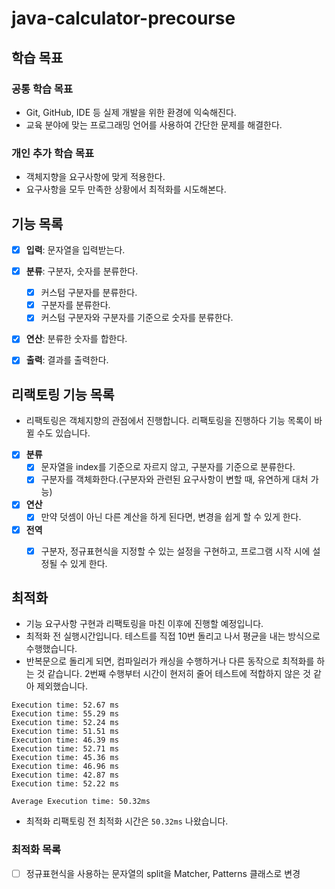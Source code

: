 # java-calculator-precourse

## 학습 목표

### 공통 학습 목표
- Git, GitHub, IDE 등 실제 개발을 위한 환경에 익숙해진다.
- 교육 분야에 맞는 프로그래밍 언어를 사용하여 간단한 문제를 해결한다.

### 개인 추가 학습 목표
- 객체지향을 요구사항에 맞게 적용한다.
- 요구사항을 모두 만족한 상황에서 최적화를 시도해본다.

## 기능 목록
- [x] **입력**: 문자열을 입력받는다.
- [x] **분류**: 구분자, 숫자를 분류한다.
    - [x] 커스텀 구분자를 분류한다.
    - [x] 구분자를 분류한다.
    - [x] 커스텀 구분자와 구분자를 기준으로 숫자를 분류한다.
- [x] **연산**: 분류한 숫자를 합한다.
- [x] **출력**: 결과를 출력한다.


## 리랙토링 기능 목록
- 리팩토링은 객체지향의 관점에서 진행합니다. 리팩토링을 진행하다 기능 목록이 바뀔 수도 있습니다.
- [x] **분류**
  - [x] 문자열을 index를 기준으로 자르지 않고, 구분자를 기준으로 분류한다.
  - [x] 구분자를 객체화한다.(구분자와 관련된 요구사항이 변할 때, 유연하게 대처 가능)

- [x] **연산**
  - [x] 만약 덧셈이 아닌 다른 계산을 하게 된다면, 변경을 쉽게 할 수 있게 한다.

- [x] **전역**
  - [x] 구분자, 정규표현식을 지정할 수 있는 설정을 구현하고, 프로그램 시작 시에 설정될 수 있게 한다.



## 최적화
- 기능 요구사항 구현과 리팩토링을 마친 이후에 진행할 예정입니다.
- 최적화 전 실행시간입니다. 테스트를 직접 10번 돌리고 나서 평균을 내는 방식으로 수행했습니다.
- 반복문으로 돌리게 되면, 컴파일러가 캐싱을 수행하거나 다른 동작으로 최적화를 하는 것 같습니다. 2번째 수행부터 시간이 현저히 줄어 테스트에 적합하지 않은 것 같아 제외했습니다.
```text
Execution time: 52.67 ms
Execution time: 55.29 ms
Execution time: 52.24 ms
Execution time: 51.51 ms
Execution time: 46.39 ms
Execution time: 52.71 ms
Execution time: 45.36 ms
Execution time: 46.96 ms
Execution time: 42.87 ms
Execution time: 52.22 ms

Average Execution time: 50.32ms
```

- 최적화 리팩토링 전 최적화 시간은 `50.32ms` 나왔습니다.
### 최적화 목록
- [ ] 정규표현식을 사용하는 문자열의 split을 Matcher, Patterns 클래스로 변경
